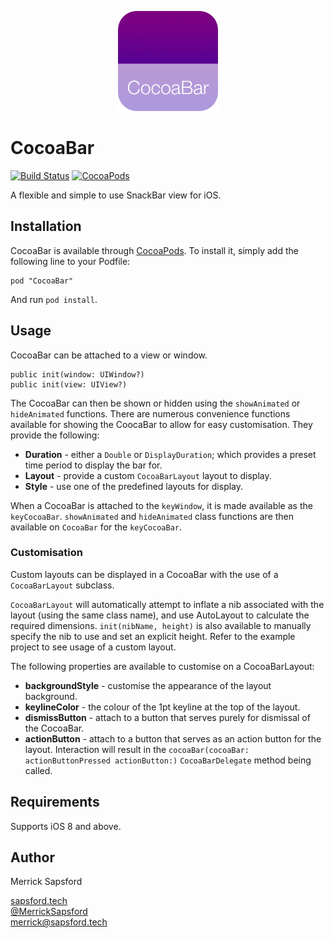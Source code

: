 <p align="center">
  <img src="https://github.com/MerrickSapsford/CocoaBar/blob/develop/Resource/Icon.png?raw=true" alt="MSSTabbedPageViewController" height="160" width="160"/>
</p>

# CocoaBar
[![Build Status](https://travis-ci.org/MerrickSapsford/CocoaBar.svg?branch=develop)](https://travis-ci.org/MerrickSapsford/CocoaBar)
[![CocoaPods](https://img.shields.io/cocoapods/v/CocoaBar.svg)]()

A flexible and simple to use SnackBar view for iOS.

## Installation
CocoaBar is available through [CocoaPods](http://cocoapods.org). To install it, simply add the following line to your Podfile:

    pod "CocoaBar"

And run `pod install`.

## Usage
CocoaBar can be attached to a view or window.

	public init(window: UIWindow?)
	public init(view: UIView?)

The CocoaBar can then be shown or hidden using the `showAnimated` or `hideAnimated` functions. There are numerous convenience functions available for showing the CoocaBar to allow for easy customisation. They provide the following: 

- **Duration** - either a `Double` or `DisplayDuration`; which provides a preset time period to display the bar for.
- **Layout** - provide a custom `CocoaBarLayout` layout to display.
- **Style** - use one of the predefined layouts for display.

When a CocoaBar is attached to the `keyWindow`, it is made available as the `keyCocoaBar`. `showAnimated` and `hideAnimated` class functions are then available on `CocoaBar` for the `keyCocoaBar`.

### Customisation
Custom layouts can be displayed in a CocoaBar with the use of a `CocoaBarLayout` subclass.

`CocoaBarLayout` will automatically attempt to inflate a nib associated with the layout (using the same class name), and use AutoLayout to calculate the required dimensions. `init(nibName, height)` is also available to manually specify the nib to use and set an explicit height. Refer to the example project to see usage of a custom layout.

The following properties are available to customise on a CocoaBarLayout:

- **backgroundStyle** - customise the appearance of the layout background.
- **keylineColor** - the colour of the 1pt keyline at the top of the layout.
- **dismissButton** - attach to a button that serves purely for dismissal of the CocoaBar.
- **actionButton** - attach to a button that serves as an action button for the layout. Interaction will result in the `cocoaBar(cocoaBar: actionButtonPressed actionButton:)` `CocoaBarDelegate` method being called.

## Requirements
Supports iOS 8 and above.

## Author
Merrick Sapsford

[sapsford.tech](http://www.sapsford.tech)  
[@MerrickSapsford](http://www.twitter.com/MerrickSapsford)  
[merrick@sapsford.tech](mailto:merrick@sapsford.tech)

